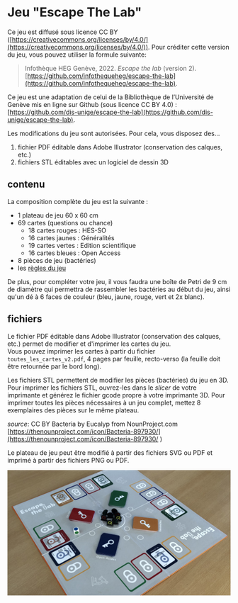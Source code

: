 # Jeu "Escape The Lab"

Ce jeu est diffusé sous licence CC BY ([https://creativecommons.org/licenses/by/4.0/](https://creativecommons.org/licenses/by/4.0/)). Pour créditer cette version du jeu, vous pouvez utiliser la formule suivante:

> Infothèque HEG Genève, 2022. *Escape the lab* (version 2). [https://github.com/infothequeheg/escape-the-lab](https://github.com/infothequeheg/escape-the-lab).

Ce jeu est une adaptation de celui de la Bibliothèque de l’Université de Genève mis en ligne sur Github (sous licence CC BY 4.0) : [https://github.com/dis-unige/escape-the-lab](https://github.com/dis-unige/escape-the-lab).

Les modifications du jeu sont autorisées. Pour cela, vous disposez des...

1) fichier PDF éditable dans Adobe Illustrator (conservation des calques, etc.)   
2) fichiers STL éditables avec un logiciel de dessin 3D   

## contenu

La composition complète du jeu est la suivante :

* 1 plateau de jeu 60 x 60 cm
* 69 cartes (questions ou chance)
	* 18 cartes rouges : HES-SO 
	* 16 cartes jaunes : Généralités
	* 19 cartes vertes : Edition scientifique
	* 16 cartes bleues : Open Access
* 8 pièces de jeu (bactéries)
* les [règles du jeu](escape_the_lab_regles_du_jeu.pdf)

De plus, pour compléter votre jeu, il vous faudra une boîte de Petri de 9 cm de diamètre qui permettra de rassembler les bactéries au début du jeu, ainsi qu'un dé à 6 faces de couleur (bleu, jaune, rouge, vert et 2x blanc).

## fichiers

Le fichier PDF éditable dans Adobe Illustrator (conservation des calques, etc.) permet de modifier et d'imprimer les cartes du jeu.   
Vous pouvez imprimer les cartes à partir du fichier `toutes_les_cartes_v2.pdf`, 4 pages par feuille, recto-verso (la feuille doit être retournée par le bord long).

Les fichiers STL permettent de modifier les pièces (bactéries) du jeu en 3D.   
Pour imprimer les fichiers STL, ouvrez-les dans le *slicer* de votre imprimante et générez le fichier gcode propre à votre imprimante 3D. Pour imprimer toutes les pièces nécessaires à un jeu complet, mettez 8 exemplaires des pièces sur le même plateau.

*source*: CC BY Bacteria by Eucalyp from NounProject.com [https://thenounproject.com/icon/Bacteria-897930/](https://thenounproject.com/icon/Bacteria-897930/
)

Le plateau de jeu peut être modifié à partir des fichiers SVG ou PDF et imprimé à partir des fichiers PNG ou PDF.

![](escape_the_lab_photo_du_jeu.jpg)